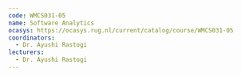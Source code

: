```yaml
---
code: WMCS031-05
name: Software Analytics
ocasys: https://ocasys.rug.nl/current/catalog/course/WMCS031-05
coordinators:
  - Dr. Ayushi Rastogi
lecturers:
  - Dr. Ayushi Rastogi
---
```

